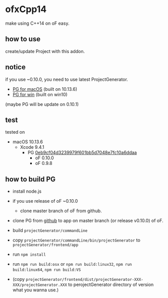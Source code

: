 # ofxCpp14

make using C++14 on oF easy.

## how to use

create/update Project with this addon.

## notice

if you use ~0.10.0, you need to use latest ProjectGenerator.

* [PG for macOS](https://drive.google.com/open?id=1qal2sZ81Up1g-GyfgCYzgDgHerBUyPsD) (built on 10.13.6)
* [PG for win](https://drive.google.com/open?id=1kYOG9rTXhpGq26wKjK7xlOS2TyDXjGT3) (built on win10)

(maybe PG will be update on 0.10.1)

## test

tested on

* macOS 10.13.6
  * Xcode 9.4.1
    * PG [0eb9cf04d3239979f601bb5d7048e7fc10a6ddaa](https://github.com/openframeworks/projectGenerator/tree/0eb9cf04d3239979f601bb5d7048e7fc10a6ddaa)
      * oF 0.10.0
      * oF 0.9.8

## how to build PG

* install node.js

* if you use release of oF ~0.10.0
  * clone master branch of oF from github.

* clone PG from [github](https://github.com/openframeworks/projectGenerator) to app on master branch (or release v0.10.0) of oF.

* build `projectGenerator/commandLine`
* copy `projectGenerator/commandLine/bin/projectGenerator` to `projectGenerator/frontend/app`
* run `npm install`
* run `npm run build:osx` or `npm run build:linux32`,  `npm run build:linux64`,  `npm run build:VS`
* (copy `projectGenerator/frontend/dist/projectGenerator-XXX-XXX/projectGenerator.XXX` to perojectGenerator directory of version what you wanna use.)

